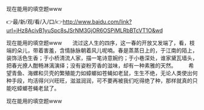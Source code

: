 现在能用的填空题www

👉最/新/观/看/入/口/👉http://www.baidu.com/link?url=jHz8AcivB1yuSpc8sJSrNM3GjOR6OSPiMLRbBTcVT1O&wd

现在能用的填空题www　　流过这人生的四序，这一春的开放又发端了，看，枝端的朵儿，带着害羞，含情脉脉朝着风儿呢喃。春是蒸蒸日上的，于江南的陌上，装饰活色生香；于小桥清流人家，描一笔诗意婉约；于小巷深处，谁家黛瓦墙头，把春光撩人酣畅淋漓演绎；没有姿粉芳香的滋味，却有一种素雅的天然。
　　希望青鱼、海螺和贝壳的繁殖能力如蟑螂如苍蝇如老鼠，生生不绝，无论人类使出何种手段，均活得兴兴旺旺，滋滋润润，可不要再被我们吃得绝了种，那样就真的只能吃蟑螂苍蝇老鼠了。


现在能用的填空题www
